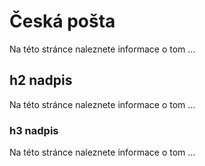 ﻿---
sidebar_position: 1
---

# Česká pošta

Na této stránce naleznete informace o tom ...

## h2 nadpis 

Na této stránce naleznete informace o tom ...

### h3 nadpis 

Na této stránce naleznete informace o tom ...

